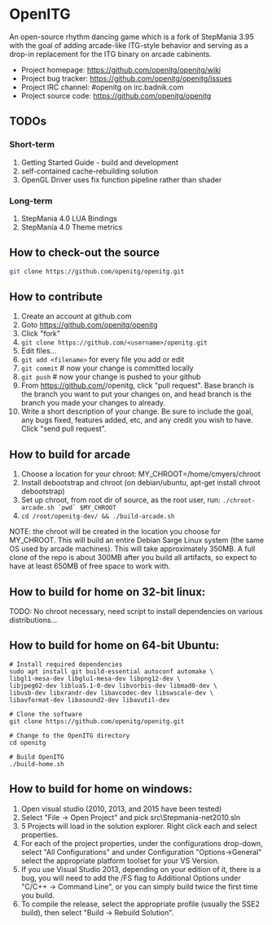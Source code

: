 # OpenITG

An open-source rhythm dancing game which is a fork of StepMania 3.95
with the goal of adding arcade-like ITG-style behavior and serving as a drop-in
replacement for the ITG binary on arcade cabinents.

* Project homepage: https://github.com/openitg/openitg/wiki
* Project bug tracker: https://github.com/openitg/openitg/issues
* Project IRC channel: #openitg on irc.badnik.com
* Project source code: https://github.com/openitg/openitg

## TODOs

### Short-term

1. Getting Started Guide - build and development
2. self-contained cache-rebuilding solution
3. OpenGL Driver uses fix function pipeline rather than shader

### Long-term

1. StepMania 4.0 LUA Bindings
2. StepMania 4.0 Theme metrics

## How to check-out the source

```sh
git clone https://github.com/openitg/openitg.git
```

## How to contribute

1. Create an account at github.com
2. Goto https://github.com/openitg/openitg
3. Click "fork"
4. `git clone https://github.com/<username>/openitg.git`
5. Edit files...
6. `git add <filename>` for every file you add or edit
7. `git commit` # now your change is committed locally
8. `git push` # now your change is pushed to your github
9. From https://github.com/<username>/openitg, click "pull request".  Base branch is the
branch you want to put your changes on, and head branch is the branch you made
your changes to already.
10. Write a short description of your change.  Be sure to include the goal, any
bugs fixed, features added, etc, and any credit you wish to have.  Click "send
pull request".

## How to build for arcade

1. Choose a location for your chroot:  MY_CHROOT=/home/cmyers/chroot
2. Install debootstrap and chroot (on debian/ubuntu, apt-get install chroot debootstrap)
3. Set up chroot, from root dir of source, as the root user, run: ``./chroot-arcade.sh `pwd` $MY_CHROOT``
4. `cd /root/openitg-dev/ && ./build-arcade.sh`

NOTE: the chroot will be created in the location you choose for MY_CHROOT.  This
will build an entire Debian Sarge Linux system (the same OS used by arcade
machines).  This will take approximately 350MB.  A full clone of the repo is
about 300MB after you build all artifacts, so expect to have at least 650MB of
free space to work with.

## How to build for home on 32-bit linux:

TODO: No chroot necessary, need script to install dependencies on various
distributions...

## How to build for home on 64-bit Ubuntu:
```shell
# Install required dependencies
sudo apt install git build-essential autoconf automake \
libgl1-mesa-dev libglu1-mesa-dev libpng12-dev \
libjpeg62-dev liblua5.1-0-dev libvorbis-dev libmad0-dev \
libusb-dev libxrandr-dev libavcodec-dev libswscale-dev \
libavformat-dev libasound2-dev libavutil-dev

# Clone the software
git clone https://github.com/openitg/openitg.git

# Change to the OpenITG directory
cd openitg

# Build OpenITG
./build-home.sh
```

## How to build for home on windows:

1. Open visual studio (2010, 2013, and 2015 have been tested)
2. Select "File -> Open Project" and pick src\Stepmania-net2010.sln
3. 5 Projects will load in the solution explorer. Right click each and select properties.
4. For each of the project properties, under the configurations drop-down, select "All Configurations" and under Configuration "Options->General" select the appropriate platform toolset for your VS Version.
5. If you use Visual Studio 2013, depending on your edition of it, there is a bug, you will need to add the /FS flag to Additional Options under "C/C++ -> Command Line", or you can simply build twice the first time you build.
6. To compile the release, select the appropriate profile (usually the SSE2 build), then select "Build -> Rebuild Solution".
